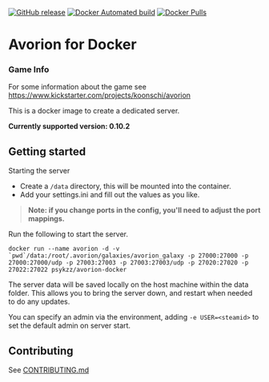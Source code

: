 [![GitHub release](https://img.shields.io/github/release/psykzz/avorion-docker.svg?style=flat-square)](https://github.com/psykzz/avorion-docker/releases/latest)
[![Docker Automated build](https://img.shields.io/docker/automated/psykzz/avorion-docker.svg?style=flat-square)](https://hub.docker.com/r/psykzz/avorion-docker)
[![Docker Pulls](https://img.shields.io/docker/pulls/psykzz/avorion-docker.svg?style=flat-square)](https://hub.docker.com/r/psykzz/avorion-docker)

Avorion for Docker
==================

### Game Info

For some information about the game see https://www.kickstarter.com/projects/koonschi/avorion

This is a docker image to create a dedicated server.

**Currently supported version: 0.10.2**


## Getting started
Starting the server 

* Create a `/data` directory, this will be mounted into the container.
* Add your settings.ini and fill out the values as you like.

> **Note: if you change ports in the config, you'll need to adjust the port mappings.**

Run the following to start the server.
```
docker run --name avorion -d -v `pwd`/data:/root/.avorion/galaxies/avorion_galaxy -p 27000:27000 -p 27000:27000/udp -p 27003:27003 -p 27003:27003/udp -p 27020:27020 -p 27022:27022 psykzz/avorion-docker
```

The server data will be saved locally on the host machine within the data folder. This allows you to bring the server down, and restart when needed to do any updates.

You can specify an admin via the environment, adding `-e USER=<steamid>` to set the default admin on server start.


## Contributing

See [CONTRIBUTING.md](CONTRIBUTING.md)
